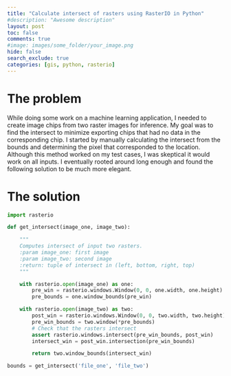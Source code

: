 ```yaml
---
title: "Calculate intersect of rasters using RasterIO in Python"
#description: "Awesome description"
layout: post
toc: false
comments: true
#image: images/some_folder/your_image.png
hide: false
search_exclude: true
categories: [gis, python, rasterio]
---
```

# The problem
While doing some work on a machine learning application, I needed to create image chips from two raster images for inference.
My goal was to find the intersect to minimize exporting chips that had no data in the corresponding chip.
I started by manually calculating the intersect from the bounds and determining the pixel that corresponded to the location.
Although this method worked on my test cases, I was skeptical it would work on all inputs. I eventually rooted around long enough
and found the following solution to be much more elegant.

# The solution
```python
import rasterio

def get_intersect(image_one, image_two):

    """
    Computes intersect of input two rasters.
    :param image_one: first image
    :param image_two: second image
    :return: tuple of intersect in (left, bottom, right, top)
    """

    with rasterio.open(image_one) as one:
        pre_win = rasterio.windows.Window(0, 0, one.width, one.height)
        pre_bounds = one.window_bounds(pre_win)

    with rasterio.open(image_two) as two:
        post_win = rasterio.windows.Window(0, 0, two.width, two.height)
        pre_win_bounds = two.window(*pre_bounds)
        # Check that the rasters intersect
        assert rasterio.windows.intersect(pre_win_bounds, post_win)
        intersect_win = post_win.intersection(pre_win_bounds)

        return two.window_bounds(intersect_win)

bounds = get_intersect('file_one', 'file_two')
```